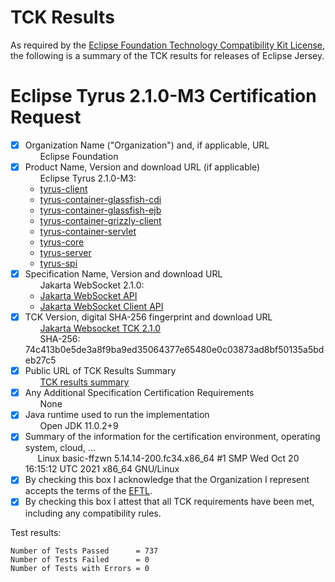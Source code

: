 TCK Results
===========

 As required by the
[Eclipse Foundation Technology Compatibility Kit License](https://www.eclipse.org/legal/tck.php),
the following is a summary of the TCK results for releases of Eclipse Jersey.

 # Eclipse Tyrus 2.1.0-M3 Certification Request

 - [x] Organization Name ("Organization") and, if applicable, URL<br/>
 &nbsp;&nbsp;&nbsp;&nbsp;&nbsp; Eclipse Foundation
 - [x] Product Name, Version and download URL (if applicable)<br/>
&nbsp;&nbsp;&nbsp;&nbsp;&nbsp; Eclipse Tyrus 2.1.0-M3:
   * [tyrus-client](https://jakarta.oss.sonatype.org/content/repositories/staging/org/glassfish/tyrus/tyrus-client/2.1.0-M3/tyrus-client-2.1.0-M3.jar)
   * [tyrus-container-glassfish-cdi](https://jakarta.oss.sonatype.org/content/repositories/staging/org/glassfish/tyrus/tyrus-container-glassfish-cdi/2.1.0-M3/tyrus-container-glassfish-cdi-2.1.0-M3.jar)
   * [tyrus-container-glassfish-ejb](https://jakarta.oss.sonatype.org/content/repositories/staging/org/glassfish/tyrus/tyrus-container-glassfish-ejb/2.1.0-M3/tyrus-container-glassfish-ejb-2.1.0-M3.jar)
   * [tyrus-container-grizzly-client](https://jakarta.oss.sonatype.org/content/repositories/staging/org/glassfish/tyrus/tyrus-container-grizzly-client/2.1.0-M3/tyrus-container-grizzly-client-2.1.0-M3.jar)
   * [tyrus-container-servlet](https://jakarta.oss.sonatype.org/content/repositories/staging/org/glassfish/tyrus/tyrus-container-servlet/2.1.0-M3/tyrus-container-servlet-2.1.0-M3.jar)
   * [tyrus-core](https://jakarta.oss.sonatype.org/content/repositories/staging/org/glassfish/tyrus/tyrus-core/2.1.0-M3/tyrus-core-2.1.0-M3.jar)
   * [tyrus-server](https://jakarta.oss.sonatype.org/content/repositories/staging/org/glassfish/tyrus/tyrus-server/2.1.0-M3/tyrus-server-2.1.0-M3.jar)
   * [tyrus-spi](https://jakarta.oss.sonatype.org/content/repositories/staging/org/glassfish/tyrus/tyrus-spi/2.1.0-M3/tyrus-spi-2.1.0-M3.jar)
- [x] Specification Name, Version and download URL<br/>
 &nbsp;&nbsp;&nbsp;&nbsp;&nbsp; Jakarta WebSocket 2.1.0:
   * [Jakarta WebSocket API](https://jakarta.oss.sonatype.org/content/repositories/staging/jakarta/websocket/jakarta.websocket-api/2.1.0/jakarta.websocket-api-2.1.0.jar)
   * [Jakarta WebSocket Client API](https://jakarta.oss.sonatype.org/content/repositories/staging/jakarta/websocket/jakarta.websocket-client-api/2.1.0/jakarta.websocket-client-api-2.1.0.jar)
- [x] TCK Version, digital SHA-256 fingerprint and download URL<br/>
 &nbsp;&nbsp;&nbsp;&nbsp;&nbsp; [Jakarta Websocket TCK 2.1.0](https://download.eclipse.org/ee4j/jakartaee-tck/jakartaee10/promoted/eftl/jakarta-websocket-tck-2.1.0.zip)<br/>
 &nbsp;&nbsp;&nbsp;&nbsp;&nbsp; SHA-256: 74c413b0e5de3a8f9ba9ed35064377e65480e0c03873ad8bf50135a5bdeb27c5
- [x] Public URL of TCK Results Summary<br/>
 &nbsp;&nbsp;&nbsp;&nbsp;&nbsp; [TCK results summary](https://eclipse-ee4j.github.io/tyrus/tck/eclipse-tyrus-2.1.0-M3-summary)
- [x] Any Additional Specification Certification Requirements<br/>
&nbsp;&nbsp;&nbsp;&nbsp;&nbsp; None
- [x] Java runtime used to run the implementation<br/>
&nbsp;&nbsp;&nbsp;&nbsp;&nbsp; Open JDK 11.0.2+9
- [x] Summary of the information for the certification environment, operating system, cloud, ...<br/>
&nbsp;&nbsp;&nbsp;&nbsp;&nbsp;Linux basic-ffzwn 5.14.14-200.fc34.x86_64 #1 SMP Wed Oct 20 16:15:12 UTC 2021 x86_64 GNU/Linux
- [x] By checking this box I acknowledge that the Organization I represent accepts the terms of the [EFTL](https://www.eclipse.org/legal/tck.php).
- [x] By checking this box I attest that all TCK requirements have been met, including any compatibility rules.

 Test results:

 ```
Number of Tests Passed      = 737
Number of Tests Failed      = 0
Number of Tests with Errors = 0
```
